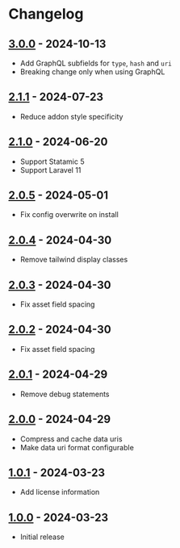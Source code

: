 # Changelog

## [3.0.0] - 2024-10-13

- Add GraphQL subfields for `type`, `hash` and `uri`
- Breaking change only when using GraphQL

## [2.1.1] - 2024-07-23

- Reduce addon style specificity

## [2.1.0] - 2024-06-20

- Support Statamic 5
- Support Laravel 11

## [2.0.5] - 2024-05-01

- Fix config overwrite on install

## [2.0.4] - 2024-04-30

- Remove tailwind display classes

## [2.0.3] - 2024-04-30

- Fix asset field spacing

## [2.0.2] - 2024-04-30

- Fix asset field spacing

## [2.0.1] - 2024-04-29

- Remove debug statements

## [2.0.0] - 2024-04-29

- Compress and cache data uris
- Make data uri format configurable

## [1.0.1] - 2024-03-23

- Add license information

## [1.0.0] - 2024-03-23

- Initial release

[3.0.0]: https://github.com/daun/statamic-placeholders/releases/tag/3.0.0
[2.1.1]: https://github.com/daun/statamic-placeholders/releases/tag/2.1.1
[2.1.0]: https://github.com/daun/statamic-placeholders/releases/tag/2.1.0
[2.0.5]: https://github.com/daun/statamic-placeholders/releases/tag/2.0.5
[2.0.4]: https://github.com/daun/statamic-placeholders/releases/tag/2.0.4
[2.0.3]: https://github.com/daun/statamic-placeholders/releases/tag/2.0.3
[2.0.2]: https://github.com/daun/statamic-placeholders/releases/tag/2.0.2
[2.0.1]: https://github.com/daun/statamic-placeholders/releases/tag/2.0.1
[2.0.0]: https://github.com/daun/statamic-placeholders/releases/tag/2.0.0
[1.0.1]: https://github.com/daun/statamic-placeholders/releases/tag/1.0.1
[1.0.0]: https://github.com/daun/statamic-placeholders/releases/tag/1.0.0
